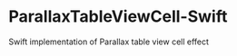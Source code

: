 ParallaxTableViewCell-Swift
===========================

Swift implementation of Parallax table view cell effect
